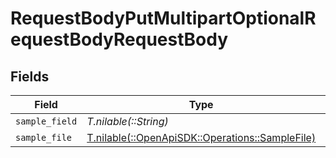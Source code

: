 # RequestBodyPutMultipartOptionalRequestBodyRequestBody


## Fields

| Field                                                                                    | Type                                                                                     | Required                                                                                 | Description                                                                              |
| ---------------------------------------------------------------------------------------- | ---------------------------------------------------------------------------------------- | ---------------------------------------------------------------------------------------- | ---------------------------------------------------------------------------------------- |
| `sample_field`                                                                           | *T.nilable(::String)*                                                                    | :heavy_minus_sign:                                                                       | N/A                                                                                      |
| `sample_file`                                                                            | [T.nilable(::OpenApiSDK::Operations::SampleFile)](../../models/operations/samplefile.md) | :heavy_minus_sign:                                                                       | N/A                                                                                      |